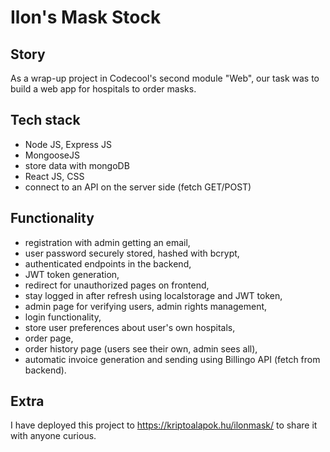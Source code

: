 # Ilon's Mask Stock

## Story

As a wrap-up project in Codecool's second module "Web", our task was to build a web app for hospitals to order masks.

## Tech stack

- Node JS, Express JS
- MongooseJS
- store data with mongoDB
- React JS, CSS
- connect to an API on the server side (fetch GET/POST)

## Functionality

- registration with admin getting an email,
- user password securely stored, hashed with bcrypt,
- authenticated endpoints in the backend,
- JWT token generation,
- redirect for unauthorized pages on frontend,
- stay logged in after refresh using localstorage and JWT token,
- admin page for verifying users, admin rights management,
- login functionality,
- store user preferences about user's own hospitals,
- order page,
- order history page (users see their own, admin sees all),
- automatic invoice generation and sending using Billingo API (fetch from backend).

## Extra

I have deployed this project to https://kriptoalapok.hu/ilonmask/ to share it with anyone curious.
